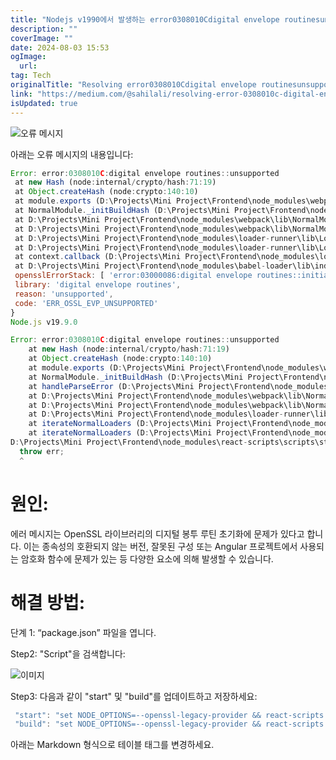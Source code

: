 ```yaml
---
title: "Nodejs v1990에서 발생하는 error0308010Cdigital envelope routinesunsupported 해결하기"
description: ""
coverImage: ""
date: 2024-08-03 15:53
ogImage: 
  url: 
tag: Tech
originalTitle: "Resolving error0308010Cdigital envelope routinesunsupported in Nodejs v1990"
link: "https://medium.com/@sahilali/resolving-error-0308010c-digital-envelope-routines-unsupported-in-node-js-v19-9-0-2114021209cb"
isUpdated: true
---
```







![오류 메시지](/assets/img/Resolvingerror0308010CdigitalenveloperoutinesunsupportedinNodejsv1990_0.png)

아래는 오류 메시지의 내용입니다:

```js
Error: error:0308010C:digital envelope routines::unsupported
 at new Hash (node:internal/crypto/hash:71:19)
 at Object.createHash (node:crypto:140:10)
 at module.exports (D:\Projects\Mini Project\Frontend\node_modules\webpack\lib\util\createHash.js:135:53)
 at NormalModule._initBuildHash (D:\Projects\Mini Project\Frontend\node_modules\webpack\lib\NormalModule.js:417:16)
 at D:\Projects\Mini Project\Frontend\node_modules\webpack\lib\NormalModule.js:452:10
 at D:\Projects\Mini Project\Frontend\node_modules\webpack\lib\NormalModule.js:323:13
 at D:\Projects\Mini Project\Frontend\node_modules\loader-runner\lib\LoaderRunner.js:367:11
 at D:\Projects\Mini Project\Frontend\node_modules\loader-runner\lib\LoaderRunner.js:233:18
 at context.callback (D:\Projects\Mini Project\Frontend\node_modules\loader-runner\lib\LoaderRunner.js:111:13)
 at D:\Projects\Mini Project\Frontend\node_modules\babel-loader\lib\index.js:59:103 {
 opensslErrorStack: [ 'error:03000086:digital envelope routines::initialization error' ],
 library: 'digital envelope routines',
 reason: 'unsupported',
 code: 'ERR_OSSL_EVP_UNSUPPORTED'
}
Node.js v19.9.0
```


```js
Error: error:0308010C:digital envelope routines::unsupported
    at new Hash (node:internal/crypto/hash:71:19)
    at Object.createHash (node:crypto:140:10)
    at module.exports (D:\Projects\Mini Project\Frontend\node_modules\webpack\lib\util\createHash.js:135:53)
    at NormalModule._initBuildHash (D:\Projects\Mini Project\Frontend\node_modules\webpack\lib\NormalModule.js:417:16)
    at handleParseError (D:\Projects\Mini Project\Frontend\node_modules\webpack\lib\NormalModule.js:471:10)
    at D:\Projects\Mini Project\Frontend\node_modules\webpack\lib\NormalModule.js:503:5
    at D:\Projects\Mini Project\Frontend\node_modules\webpack\lib\NormalModule.js:358:12
    at D:\Projects\Mini Project\Frontend\node_modules\loader-runner\lib\LoaderRunner.js:373:3
    at iterateNormalLoaders (D:\Projects\Mini Project\Frontend\node_modules\loader-runner\lib\LoaderRunner.js:214:10)
    at iterateNormalLoaders (D:\Projects\Mini Project\Frontend\node_modules\loader-runner\lib\LoaderRunner.js:221:10)
D:\Projects\Mini Project\Frontend\node_modules\react-scripts\scripts\start.js:19
  throw err;
  ^
```

<div class="content-ad"></div>

# 원인:

에러 메시지는 OpenSSL 라이브러리의 디지털 봉투 루틴 초기화에 문제가 있다고 합니다. 이는 종속성의 호환되지 않는 버전, 잘못된 구성 또는 Angular 프로젝트에서 사용되는 암호화 함수에 문제가 있는 등 다양한 요소에 의해 발생할 수 있습니다.

# 해결 방법:

단계 1: “package.json” 파일을 엽니다.

<div class="content-ad"></div>

Step2: "Script"을 검색합니다:

![이미지](/assets/img/Resolvingerror0308010CdigitalenveloperoutinesunsupportedinNodejsv1990_1.png)

Step3: 다음과 같이 "start" 및 "build"를 업데이트하고 저장하세요:

```js
 "start": "set NODE_OPTIONS=--openssl-legacy-provider && react-scripts start",
 "build": "set NODE_OPTIONS=--openssl-legacy-provider && react-scripts build",
```

<div class="content-ad"></div>

아래는 Markdown 형식으로 테이블 태그를 변경하세요.
